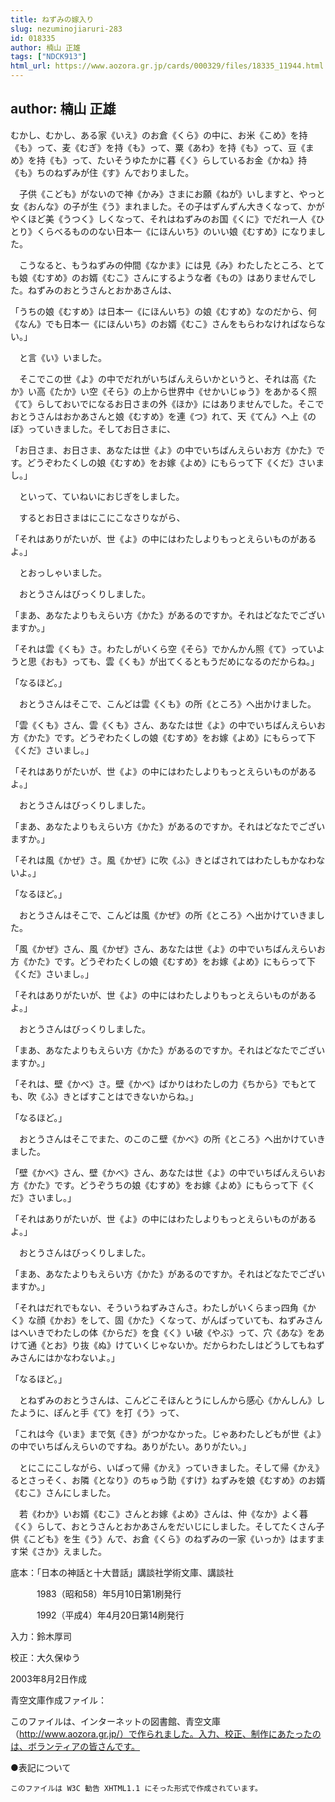 ```yaml
---
title: ねずみの嫁入り
slug: nezuminojiaruri-283
id: 018335
author: 楠山 正雄
tags: ["NDCK913"]
html_url: https://www.aozora.gr.jp/cards/000329/files/18335_11944.html
---
```


## author: 楠山 正雄

むかし、むかし、ある家《いえ》のお倉《くら》の中に、お米《こめ》を持《も》って、麦《むぎ》を持《も》って、粟《あわ》を持《も》って、豆《まめ》を持《も》って、たいそうゆたかに暮《く》らしているお金《かね》持《も》ちのねずみが住《す》んでおりました。

　子供《こども》がないので神《かみ》さまにお願《ねが》いしますと、やっと女《おんな》の子が生《う》まれました。その子はずんずん大きくなって、かがやくほど美《うつく》しくなって、それはねずみのお国《くに》でだれ一人《ひとり》くらべるもののない日本一《にほんいち》のいい娘《むすめ》になりました。

　こうなると、もうねずみの仲間《なかま》には見《み》わたしたところ、とても娘《むすめ》のお婿《むこ》さんにするような者《もの》はありませんでした。ねずみのおとうさんとおかあさんは、

「うちの娘《むすめ》は日本一《にほんいち》の娘《むすめ》なのだから、何《なん》でも日本一《にほんいち》のお婿《むこ》さんをもらわなければならない。」

　と言《い》いました。

　そこでこの世《よ》の中でだれがいちばんえらいかというと、それは高《たか》い高《たか》い空《そら》の上から世界中《せかいじゅう》をあかるく照《て》らしておいでになるお日さまの外《ほか》にはありませんでした。そこでおとうさんはおかあさんと娘《むすめ》を連《つ》れて、天《てん》へ上《のぼ》っていきました。そしてお日さまに、

「お日さま、お日さま、あなたは世《よ》の中でいちばんえらいお方《かた》です。どうぞわたくしの娘《むすめ》をお嫁《よめ》にもらって下《くだ》さいまし。」

　といって、ていねいにおじぎをしました。

　するとお日さまはにこにこなさりながら、

「それはありがたいが、世《よ》の中にはわたしよりもっとえらいものがあるよ。」

　とおっしゃいました。

　おとうさんはびっくりしました。

「まあ、あなたよりもえらい方《かた》があるのですか。それはどなたでございますか。」

「それは雲《くも》さ。わたしがいくら空《そら》でかんかん照《て》っていようと思《おも》っても、雲《くも》が出てくるともうだめになるのだからね。」

「なるほど。」

　おとうさんはそこで、こんどは雲《くも》の所《ところ》へ出かけました。

「雲《くも》さん、雲《くも》さん、あなたは世《よ》の中でいちばんえらいお方《かた》です。どうぞわたくしの娘《むすめ》をお嫁《よめ》にもらって下《くだ》さいまし。」

「それはありがたいが、世《よ》の中にはわたしよりもっとえらいものがあるよ。」

　おとうさんはびっくりしました。

「まあ、あなたよりもえらい方《かた》があるのですか。それはどなたでございますか。」

「それは風《かぜ》さ。風《かぜ》に吹《ふ》きとばされてはわたしもかなわないよ。」

「なるほど。」

　おとうさんはそこで、こんどは風《かぜ》の所《ところ》へ出かけていきました。

「風《かぜ》さん、風《かぜ》さん、あなたは世《よ》の中でいちばんえらいお方《かた》です。どうぞわたくしの娘《むすめ》をお嫁《よめ》にもらって下《くだ》さいまし。」

「それはありがたいが、世《よ》の中にはわたしよりもっとえらいものがあるよ。」

　おとうさんはびっくりしました。

「まあ、あなたよりもえらい方《かた》があるのですか。それはどなたでございますか。」

「それは、壁《かべ》さ。壁《かべ》ばかりはわたしの力《ちから》でもとても、吹《ふ》きとばすことはできないからね。」

「なるほど。」

　おとうさんはそこでまた、のこのこ壁《かべ》の所《ところ》へ出かけていきました。

「壁《かべ》さん、壁《かべ》さん、あなたは世《よ》の中でいちばんえらいお方《かた》です。どうぞうちの娘《むすめ》をお嫁《よめ》にもらって下《くだ》さいまし。」

「それはありがたいが、世《よ》の中にはわたしよりもっとえらいものがあるよ。」

　おとうさんはびっくりしました。

「まあ、あなたよりもえらい方《かた》があるのですか。それはどなたでございますか。」

「それはだれでもない、そういうねずみさんさ。わたしがいくらまっ四角《かく》な顔《かお》をして、固《かた》くなって、がんばっていても、ねずみさんはへいきでわたしの体《からだ》を食《く》い破《やぶ》って、穴《あな》をあけて通《とお》り抜《ぬ》けていくじゃないか。だからわたしはどうしてもねずみさんにはかなわないよ。」

「なるほど。」

　とねずみのおとうさんは、こんどこそほんとうにしんから感心《かんしん》したように、ぽんと手《て》を打《う》って、

「これは今《いま》まで気《き》がつかなかった。じゃあわたしどもが世《よ》の中でいちばんえらいのですね。ありがたい。ありがたい。」

　とにこにこしながら、いばって帰《かえ》っていきました。そして帰《かえ》るとさっそく、お隣《となり》のちゅう助《すけ》ねずみを娘《むすめ》のお婿《むこ》さんにしました。

　若《わか》いお婿《むこ》さんとお嫁《よめ》さんは、仲《なか》よく暮《く》らして、おとうさんとおかあさんをだいじにしました。そしてたくさん子供《こども》を生《う》んで、お倉《くら》のねずみの一家《いっか》はますます栄《さか》えました。













底本：「日本の神話と十大昔話」講談社学術文庫、講談社


　　　1983（昭和58）年5月10日第1刷発行

　　　1992（平成4）年4月20日第14刷発行

入力：鈴木厚司

校正：大久保ゆう

2003年8月2日作成

青空文庫作成ファイル：

このファイルは、インターネットの図書館、青空文庫（http://www.aozora.gr.jp/）で作られました。入力、校正、制作にあたったのは、ボランティアの皆さんです。











●表記について


	このファイルは W3C 勧告 XHTML1.1 にそった形式で作成されています。